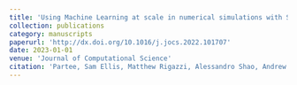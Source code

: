 ```yaml
---
title: 'Using Machine Learning at scale in numerical simulations with SmartSim: An application to ocean climate modeling'
collection: publications
category: manuscripts
paperurl: 'http://dx.doi.org/10.1016/j.jocs.2022.101707' 
date: 2023-01-01
venue: 'Journal of Computational Science'
citation: 'Partee, Sam Ellis, Matthew Rigazzi, Alessandro Shao, Andrew E. Bachman, Scott Marques, Gustavo Robbins, Benjamin. "Using Machine Learning at scale in numerical simulations with SmartSim: An application to ocean climate modeling". Journal of Computational Science, 2022.'
---
```

